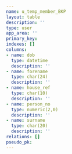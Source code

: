 ```yaml
---
name: u_temp_member_BKP
layout: table
description: ''
type: user
app_area: ''
primary_key: 
indexes: []
columns:
- name: dob
  type: datetime
  description: ''
- name: forename
  type: char(24)
  description: ''
- name: house_ref
  type: char(10)
  description: ''
- name: person_no
  type: numeric(2,0)
  description: ''
- name: surname
  type: char(20)
  description: ''
relations: []
pseudo_pk: 
---
```


